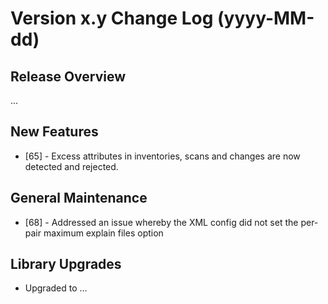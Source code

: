 # Version x.y Change Log (yyyy-MM-dd)

## Release Overview

...

## New Features

* [65] - Excess attributes in inventories, scans and changes are now detected and rejected.

## General Maintenance

* [68] - Addressed an issue whereby the XML config did not set the per-pair maximum explain files option

## Library Upgrades

* Upgraded to ...
